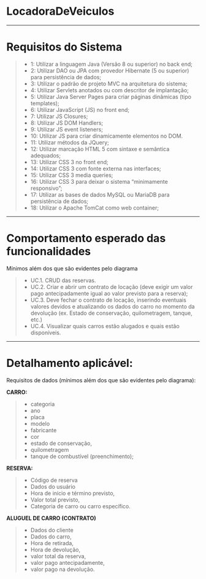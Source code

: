 # LocadoraDeVeiculos

---

# Requisitos do Sistema

> * 1: Utilizar a linguagem Java (Versão 8 ou superior) no back end;
> * 2: Utilizar DAO ou JPA com provedor Hibernate (5 ou superior) para persistência de dados;
> * 3: Utilizar o padrão de projeto MVC na arquitetura do sistema;
> * 4: Utilizar Servlets anotados ou com descritor de implantação;
> * 5: Utilizar Java Server Pages para criar páginas dinâmicas (tipo templates);
> * 6: Utilizar JavaScript (JS) no front end;
> * 7: Utilizar JS Closures;
> * 8: Utilizar JS DOM Handlers;
> * 9: Utilizar JS event listeners;
> * 10: Utilizar JS para criar dinamicamente elementos no DOM.
> * 11: Utilizar métodos da JQuery;
> * 12: Utilizar marcação HTML 5 com sintaxe e semântica adequados;
> * 13: Utilizar CSS 3 no front end;
> * 14: Utilizar CSS 3 com fonte externa nas interfaces;
> * 15: Utilizar CSS 3 media queries;
> * 16: Utilizar CSS 3 para deixar o sistema “minimamente responsivo”;
> * 17: Utilizar as bases de dados MySQL ou MariaDB para persistência de dados;
> * 18: Utilizar o Apache TomCat como web container;

---

# Comportamento esperado das funcionalidades 
Mínimos além dos que são evidentes pelo diagrama

> * UC.1. CRUD das reservas.
> * UC.2. Criar e abrir um contrato de locação (deve exigir um valor pago antecipadamente igual ao valor previsto para a reserva);
> * UC.3. Deve fechar o contrato de locação, inserindo eventuais valores devidos e atualizando os dados do carro no momento da devolução (ex. Estado de conservação, quilometragem, tanque, etc.)
> * UC.4. Visualizar quais carros estão alugados e quais estão disponíveis.

---

# Detalhamento aplicável:

Requisitos de dados (mínimos além dos que são evidentes pelo diagrama):

**CARRO:** 
> * categoria 
> * ano 
> * placa
> * modelo
> * fabricante
> * cor
> * estado de conservação, 
> * quilometragem
> * tanque de combustível (preenchimento);

**RESERVA:** 
> * Código de reserva
> * Dados do usuário
> * Hora de início e término previsto, 
> * Valor total previsto, 
> * Categoria de carro ou carro específico.

**ALUGUEL DE CARRO (CONTRATO)** 
> * Dados do cliente
> * Dados do carro, 
> * Hora de retirada, 
> * Hora de devolução, 
> * valor total da reserva, 
> * valor pago antecipadamente, 
> * valor pago na devolução.
